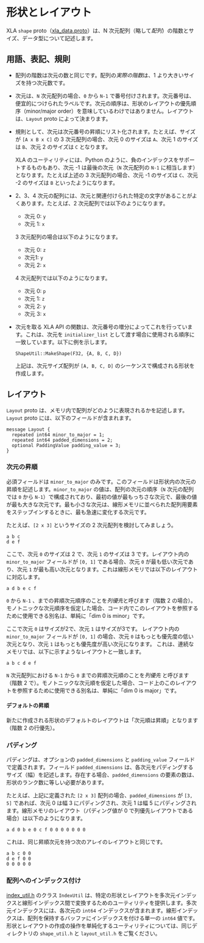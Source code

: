 # 形状とレイアウト

XLA `shape` proto（[xla_data.proto](https://www.tensorflow.org/code/tensorflow/compiler/xla/xla_data.proto)）は、N 次元配列（略して*配列*）の階数とサイズ、データ型について記述します。

## 用語、表記、規則

- 配列の階数は次元の数と同じです。配列の*実際の階数*は、1 より大きいサイズを持つ次元数です。

- 次元は、`N` 次元配列の場合、`0` から `N-1` で番号付けされます。次元番号は、便宜的につけられたラベルです。次元の順序は、形状のレイアウトの優先順序（minor/major order）を意味しているわけではありません。レイアウトは、`Layout` proto によって決まります。

- 規則として、次元は次元番号の昇順にリスト化されます。たとえば、サイズが `[A x B x C]` の 3 次元配列の場合、次元 0 のサイズは `A`、次元 1 のサイズは `B`、次元 2 のサイズは `C` となります。

    XLA のユーティリティには、Python のように、負のインデックスをサポートするものもあり、次元  -1 は最後の次元（`N` 次元配列の `N-1` に相当します）となります。たとえば上述の 3 次元配列の場合、次元 -1 のサイズは `C`、次元 -2 のサイズは `B` といったようになります。

- 2、3、4 次元の配列には、次元と関連付けられた特定の文字があることがよくあります。たとえば、2 次元配列では以下のようになります。

    - 次元 0: `y`
    - 次元 1: `x`

    3 次元配列の場合は以下のようになります。

    - 次元 0: `z`
    - 次元1: `y`
    - 次元 2: `x`

    4 次元配列では以下のようになります。

    - 次元 0: `p`
    - 次元 1: `z`
    - 次元 2: `y`
    - 次元 3: `x`

- 次元を取る XLA API の関数は、次元番号の増分によってこれを行っています。これは、次元を `initializer_list` として渡す場合に使用される順序に一致しています。以下に例を示します。

    `ShapeUtil::MakeShape(F32, {A, B, C, D})`

    上記は、次元サイズ配列が `[A, B, C, D]` のシーケンスで構成される形状を作成します。

## レイアウト

`Layout` proto は、メモリ内で配列がどのように表現されるかを記述します。`Layout` proto には、以下のフィールドが含まれます。

```
message Layout {
  repeated int64 minor_to_major = 1;
  repeated int64 padded_dimensions = 2;
  optional PaddingValue padding_value = 3;
}
```

### 次元の昇順

必須フィールドは `minor_to_major` のみです。このフィールドは形状内の次元の昇順を記述します。`minor_to_major` の値は、配列の次元の順序（`N` 次元の配列では `0` から `N-1`）で構成されており、最初の値が最もっちさな次元で、最後の値が最も大きな次元です。最も小さな次元は、線形メモリに並べられた配列用要素をステップインするときに、最も急速に変化する次元です。

たとえば、`[2 x 3]` というサイズの 2 次元配列を検討してみましょう。

```
a b c
d e f
```

ここで、次元 `0` のサイズは 2 で、次元 `1` のサイズは 3 です。レイアウト内の `minor_to_major` フィールドが `[0, 1]` である場合、次元 `0` が最も低い次元であり、次元 `1` が最も高い次元となります。これは線形メモリでは以下のレイアウトに対応します。

```
a d b e c f
```

 `0` から `N-1` 、までの昇順次元順序のことを*列優先*と呼びます（階数 2 の場合）。モノトニックな次元順序を仮定した場合、コード内でこのレイアウトを参照するために使用できる別名は、単純に「dim 0 is minor」です。

ここで次元 `0` はサイズが2で、次元 `1` はサイズが3です。 レイアウト内の `minor_to_major` フィールドが `[0, 1]` の場合、次元 `0` はもっとも優先度の低い次元となり、次元 `1` はもっとも優先度が高い次元になります。 これは、連続なメモリでは、以下に示すようなレイアウトと一致します。

```
a b c d e f
```

`N` 次元配列における `N-1` から `0` までの昇順次元順のことを*列優先* と呼びます（階数 2 で）。モノトニックな次元順を仮定した場合、コード上のこのレイアウトを参照するために使用できる別名は、単純に「dim 0 is major」です。

#### デフォルトの昇順

新たに作成される形状のデフォルトのレイアウトは「次元順は昇順」となります（階数 2 の行優先）。

### パディング

パディングは、オプションの `padded_dimensions` と `padding_value` フィールドで定義されます。フィールド `padded_dimensions` は、各次元をパディングするサイズ（幅）を記述します。存在する場合、`padded_dimensions` の要素の数は、形状のランク数に等しい必要があります。

たとえば、上記に定義された `[2 x 3]` 配列の場合、`padded_dimensions` が `[3, 5]` であれば、次元 0 は幅 3 にパディングされ、次元 1 は幅 5 にパディングされます。線形メモリのレイアウト（パディング値が 0 で列優先レイアウトである場合）は以下のようになります。

```
a d 0 b e 0 c f 0 0 0 0 0 0 0
```

これは、同じ昇順次元を持つ次のアレイのレイアウトと同じです。

```
a b c 0 0
d e f 0 0
0 0 0 0 0
```

### 配列へのインデックス付け

[index_util.h](https://www.tensorflow.org/code/tensorflow/compiler/xla/index_util.h) のクラス `IndexUtil` は、特定の形状とレイアウトを多次元インデックスと線形インデックス間で変換するためのユーティリティを提供します。多次元インデックスには、各次元の `int64` インデックスが含まれます。線形インデックスは、配列を保持するバッファにインデックスを付ける単一の `int64` 値です。形状とレイアウトの作成の操作を単純化するユーティリティについては、同じディレクトリの `shape_util.h` と `layout_util.h` をご覧ください。
